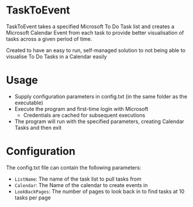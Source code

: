 ﻿# TaskToEvent
TaskToEvent takes a specified Microsoft To Do Task list and creates a Microsoft Calendar Event from each task to provide better visualisation of tasks across a given period of time.

Created to have an easy to run, self-managed solution to not being able to visualise To Do Tasks in a Calendar easily


# Usage
- Supply configuration parameters in config.txt (in the same folder as the executable)
- Execute the program and first-time login with Microsoft
    - Credentials are cached for subsequent executions
- The program will run with the specified parameters, creating Calendar Tasks and then exit
  
# Configuration
The config.txt file can contain the following parameters:
- `ListName`: The name of the task list to pull tasks from
- `Calendar`: The Name of the calendar to create events in
- `LookBackPages`: The number of pages to look back in to find tasks at 10 tasks per page